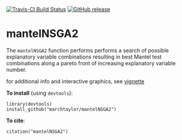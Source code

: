 [![Travis-CI Build Status](https://travis-ci.com/marchtaylor/sinkr.svg?branch=master)](https://travis-ci.com/marchtaylor/mantelNSGA2) [![GitHub release](https://img.shields.io/github/release/marchtaylor/mantelNSGA2.svg)](https://github.com/marchtaylor/mantelNSGA2/releases)

# mantelNSGA2

The `mantelNSGA2` function performs performs a search of possible explanatory variable combinations resulting in best Mantel test combinations along a pareto front of increasing explanatory variable number.

for additional info and interactive graphics, see [vignette](https://raw.githack.com/marchtaylor/mantelNSGA2/main/doc/mantelNSGA2_vignette.html)

**To install** (using `devtools`):

    library(devtools)
    install_github("marchtaylor/mantelNSGA2")

**To cite**:

    citation("mantelNSGA2")
